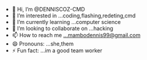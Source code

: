 - 👋 Hi, I’m @DENNISCOZ-CMD
- 👀 I’m interested in ...coding,flashing,redeting,cmd
- 🌱 I’m currently learning ...computer science
- 💞️ I’m looking to collaborate on ...hacking
- 📫 How to reach me ...mambodennis99@gmail.com
- 😄 Pronouns: ...she,them
- ⚡ Fun fact: ...im a good team worker

<!---
DENNISCOZ-CMD/DENNISCOZ-CMD is a ✨ special ✨ repository because its `README.md` (this file) appears on your GitHub profile.
You can click the Preview link to take a look at your changes.
--->
